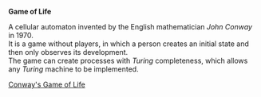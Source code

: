 **Game of Life**

A cellular automaton invented by the English mathematician *John Conway* in 1970.\
It is a game without players, in which a person creates an initial state and then only observes its development.\
The game can create processes with *Turing* completeness, which allows any *Turing*  machine to be implemented.

[Conway's Game of Life](https://en.wikipedia.org/wiki/Conway%27s_Game_of_Life)
